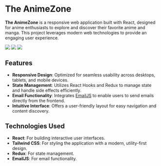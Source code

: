 # The AnimeZone

**The AnimeZone** is a responsive web application built with React, designed for anime enthusiasts to explore and discover their favorite anime and manga. This project leverages modern web technologies to provide an engaging user experience.

<img src="public/Screenshot 2024-10-02 014633.png">
<img src="public/Screenshot 2024-10-02 014657.png">
<img src="public/Screenshot 2024-10-02 020120.png">

## Features

- **Responsive Design**: Optimized for seamless usability across desktops, tablets, and mobile devices.
- **State Management**: Utilizes React Hooks and Redux to manage state and handle side effects efficiently.
- **Email Functionality**: Integrates [EmailJS](https://www.emailjs.com/) to enable users to send emails directly from the frontend.
- **Intuitive Interface**: Offers a user-friendly layout for easy navigation and content discovery.

## Technologies Used

- **React**: For building interactive user interfaces.
- **Tailwind CSS**: For styling the application with a modern, utility-first design.
- **Redux**: For state management.
- **EmailJS**: For email functionality.

